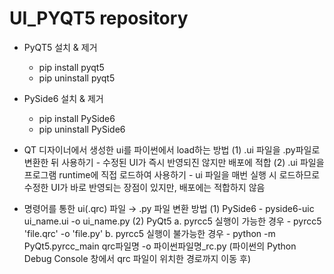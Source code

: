 # UI_PYQT5 repository
* PyQT5 설치 & 제거
    - pip install pyqt5
    - pip uninstall pyqt5

* PySide6 설치 & 제거
    - pip install PySide6
    - pip uninstall PySide6

* QT 디자이너에서 생성한 ui를 파이썬에서 load하는 방법
    (1) .ui 파일을 .py파일로 변환한 뒤 사용하기
        - 수정된 UI가 즉시 반영되진 않지만 배포에 적합
    (2) .ui 파일을 프로그램 runtime에 직접 로드하여 사용하기
        - ui 파일을 매번 실행 시 로드하므로 수정한 UI가 바로 반영되는 장점이 있지만, 배포에는 적합하지 않음

* 명령어를 통한 ui(.qrc) 파일 → .py 파일 변환 방법
    (1) PySide6
        - pyside6-uic ui_name.ui -o ui_name.py
    (2) PyQt5
        a. pyrcc5 실행이 가능한 경우
            - pyrcc5 'file.qrc' -o 'file.py'
        b. pyrcc5 실행이 불가능한 경우
            - python -m PyQt5.pyrcc_main qrc파일명 -o 파이썬파일명_rc.py (파이썬의 Python Debug Console 창에서 qrc 파일이 위치한 경로까지 이동 후)
